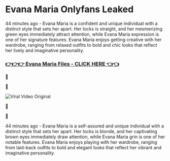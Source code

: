 # Evana Maria Onlyfans Leaked

<p>44 minutes ago - Evana Maria is a confident and unique individual with a distinct style that sets her apart. Her locks is straight, and her mesmerizing green eyes immediately attract attention, while Evana Maria expression is one of her signature features. Evana Maria enjoys getting creative with her wardrobe, ranging from relaxed outfits to bold and chic looks that reflect her lively and imaginative personality.</p><p>
<h3><a href="https://fansleaks.com-getfree.pro/evana-maria" rel="nofollow">👉👉👉 Evana Maria Files - CLICK HERE 👈👈</a></h3>
<p>🔻</p>
<p>🔻</p> <p>
<a href="https://fansleaks.com-getfree.pro/evana-maria" rel="nofollow"><img src="https://i.imgur.com/0ZbtXZ5.gif" alt="Viral Video Original" style="max-width: 100%; display: inline-block;" data-target="animated-image.originalImage"></a>
<p>🔻</p>
<p>🔻</p> <p>44 minutes ago - Evana Maria is a self-assured and unique individual with a distinct style that sets her apart. Her locks is blonde, and her captivating brown eyes immediately draw attention, while Evana Maria grin is one of her notable features. Evana Maria enjoys playing with her wardrobe, ranging from laid-back outfits to bold and elegant looks that reflect her vibrant and imaginative personality.</p>